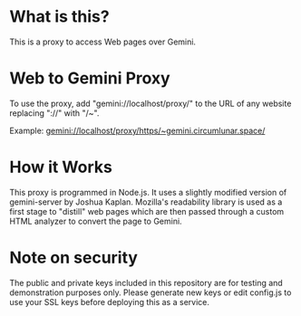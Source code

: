 # What is this?
This is a proxy to access Web pages over Gemini.

# Web to Gemini Proxy
To use the proxy, add "gemini://localhost/proxy/"  to the URL of any website replacing "://" with "/~".

Example:
[gemini://localhost/proxy/https/~gemini.circumlunar.space/](gemini://localhost/proxy/https/~gemini.circumlunar.space/)
# How it Works
This proxy is programmed in Node.js. It uses a slightly modified version of gemini-server by Joshua Kaplan. Mozilla's readability library is used as a first stage to "distill" web pages which are then passed through a custom HTML analyzer to convert the page to Gemini.

# Note on security
The public and private keys included in this repository are for testing and demonstration purposes only. Please generate new keys or edit config.js to use your SSL keys before deploying this as a service.
